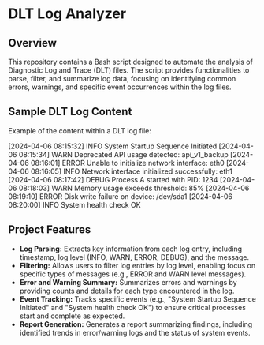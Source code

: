 # DLT Log Analyzer

## Overview
This repository contains a Bash script designed to automate the analysis of Diagnostic Log and Trace (DLT) files. The script provides functionalities to parse, filter, and summarize log data, focusing on identifying common errors, warnings, and specific event occurrences within the log files.

## Sample DLT Log Content
Example of the content within a DLT log file:

[2024-04-06 08:15:32] INFO System Startup Sequence Initiated
[2024-04-06 08:15:34] WARN Deprecated API usage detected: api_v1_backup
[2024-04-06 08:16:01] ERROR Unable to initialize network interface: eth0
[2024-04-06 08:16:05] INFO Network interface initialized successfully: eth1
[2024-04-06 08:17:42] DEBUG Process A started with PID: 1234
[2024-04-06 08:18:03] WARN Memory usage exceeds threshold: 85%
[2024-04-06 08:19:10] ERROR Disk write failure on device: /dev/sda1
[2024-04-06 08:20:00] INFO System health check OK


## Project Features
- **Log Parsing:** Extracts key information from each log entry, including timestamp, log level (INFO, WARN, ERROR, DEBUG), and the message.
- **Filtering:** Allows users to filter log entries by log level, enabling focus on specific types of messages (e.g., ERROR and WARN level messages).
- **Error and Warning Summary:** Summarizes errors and warnings by providing counts and details for each type encountered in the log.
- **Event Tracking:** Tracks specific events (e.g., "System Startup Sequence Initiated" and "System health check OK") to ensure critical processes start and complete as expected.
- **Report Generation:** Generates a report summarizing findings, including identified trends in error/warning logs and the status of system events.
